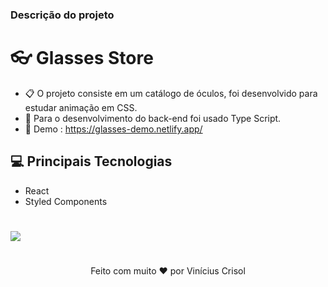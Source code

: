 ### Descrição do projeto

# 👓 Glasses Store

- 📋 O projeto consiste em um catálogo de óculos, foi desenvolvido para estudar animação em CSS.  
- 📙 Para o desenvolvimento do back-end foi usado Type Script.
- 💠 Demo : https://glasses-demo.netlify.app/

## 💻 Principais Tecnologias

- React
- Styled Components


#


![](https://user-images.githubusercontent.com/61323173/84387060-ca0ed500-abc8-11ea-9aac-f6d7f7ff83b8.gif)


#

<p align="center">
  Feito com muito ❤️ por Vinícius Crisol
</p>
